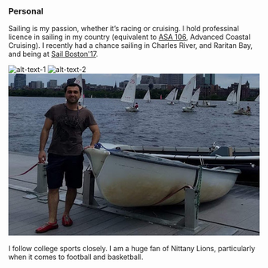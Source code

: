 
### Personal

Sailing is my passion, whether it’s racing or cruising. I hold professinal licence in sailing in my country (equivalent to [ASA 106](https://asa.com/certifications/), Advanced Coastal Cruising). I recently had a chance sailing in Charles River, and Raritan Bay, and being at [Sail Boston'17](https://www.sailboston.com/). 

![alt-text-1](personal/images/sailBoston.jgp "Charles River-Cambridge") ![alt-text-2](personal/images/orsa.png "Orsa-Istanbul") ![alt-text-2](personal/images/sailMIT.jpeg "MIT-Cambridge")

I follow college sports closely. I am a huge fan of Nittany Lions, particularly when it comes to football and basketball.
